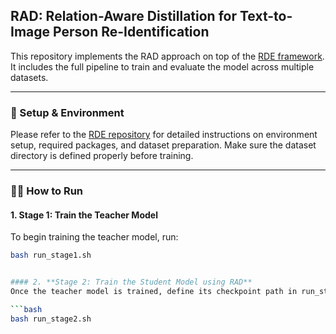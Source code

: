 ## RAD: Relation-Aware Distillation for Text-to-Image Person Re-Identification

This repository implements the RAD approach on top of the [RDE framework](https://github.com/QinYang79/RDE). It includes the full pipeline to train and evaluate the model across multiple datasets.

---

### 🔧 Setup & Environment

Please refer to the [RDE repository](https://github.com/QinYang79/RDE) for detailed instructions on environment setup, required packages, and dataset preparation. Make sure the dataset directory is defined properly before training.

---

### 🏃‍♂️ How to Run

#### 1. **Stage 1: Train the Teacher Model**
To begin training the teacher model, run:

```bash
bash run_stage1.sh


#### 2. **Stage 2: Train the Student Model using RAD**
Once the teacher model is trained, define its checkpoint path in run_stage2.sh and then run:

```bash
bash run_stage2.sh
